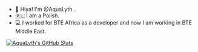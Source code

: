- 👋 Hiya! I'm @AquaLyth .
- 🇵🇱 I am a Polish.
- 💻 I worked for BTE Africa as a developer and now I am working in BTE Middle East.
  
[![AquaLyth's GitHub Stats](https://github-readme-stats.vercel.app/api/?username=N1ght-F0X&count_private=true&theme=tokyonight&showicons=true)]()
